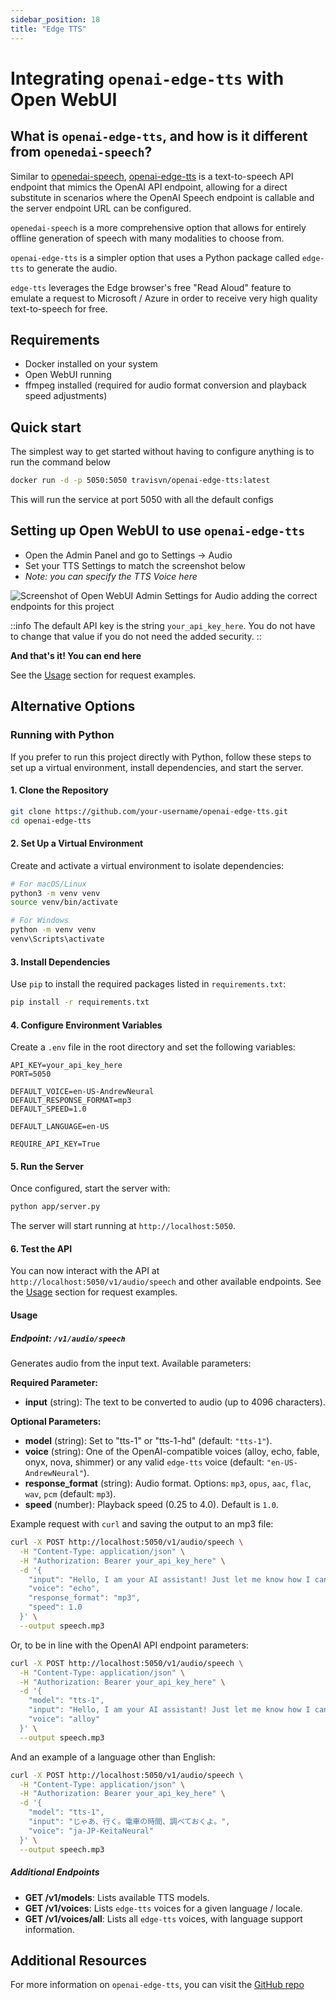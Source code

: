 ```yaml
---
sidebar_position: 18
title: "Edge TTS"
---
```


# Integrating `openai-edge-tts` with Open WebUI

## What is `openai-edge-tts`, and how is it different from `openedai-speech`?

Similar to [openedai-speech](https://github.com/matatonic/openedai-speech), [openai-edge-tts](https://github.com/travisvn/openai-edge-tts) is a text-to-speech API endpoint that mimics the OpenAI API endpoint, allowing for a direct substitute in scenarios where the OpenAI Speech endpoint is callable and the server endpoint URL can be configured.

`openedai-speech` is a more comprehensive option that allows for entirely offline generation of speech with many modalities to choose from. 

`openai-edge-tts` is a simpler option that uses a Python package called `edge-tts` to generate the audio. 

`edge-tts` leverages the Edge browser's free "Read Aloud" feature to emulate a request to Microsoft / Azure in order to receive very high quality text-to-speech for free.

## Requirements

- Docker installed on your system
- Open WebUI running
- ffmpeg installed (required for audio format conversion and playback speed adjustments)

## Quick start

The simplest way to get started without having to configure anything is to run the command below

```bash
docker run -d -p 5050:5050 travisvn/openai-edge-tts:latest
```

This will run the service at port 5050 with all the default configs

## Setting up Open WebUI to use `openai-edge-tts`

- Open the Admin Panel and go to Settings -> Audio
- Set your TTS Settings to match the screenshot below
- _Note: you can specify the TTS Voice here_

![Screenshot of Open WebUI Admin Settings for Audio adding the correct endpoints for this project](https://utfs.io/f/MMMHiQ1TQaBoQ2AnPhUlTDGtR4B2v7E9JZN1PU5nAseoaXIc)

::info
The default API key is the string `your_api_key_here`. You do not have to change that value if you do not need the added security.
::

**And that's it! You can end here**

See the [Usage](#usage) section for request examples.

## Alternative Options

### Running with Python

If you prefer to run this project directly with Python, follow these steps to set up a virtual environment, install dependencies, and start the server.

#### 1. Clone the Repository

```bash
git clone https://github.com/your-username/openai-edge-tts.git
cd openai-edge-tts
```

#### 2. Set Up a Virtual Environment

Create and activate a virtual environment to isolate dependencies:

```bash
# For macOS/Linux
python3 -m venv venv
source venv/bin/activate

# For Windows
python -m venv venv
venv\Scripts\activate
```

#### 3. Install Dependencies

Use `pip` to install the required packages listed in `requirements.txt`:

```bash
pip install -r requirements.txt
```

#### 4. Configure Environment Variables

Create a `.env` file in the root directory and set the following variables:

```plaintext
API_KEY=your_api_key_here
PORT=5050

DEFAULT_VOICE=en-US-AndrewNeural
DEFAULT_RESPONSE_FORMAT=mp3
DEFAULT_SPEED=1.0

DEFAULT_LANGUAGE=en-US

REQUIRE_API_KEY=True
```

#### 5. Run the Server

Once configured, start the server with:

```bash
python app/server.py
```

The server will start running at `http://localhost:5050`.

#### 6. Test the API

You can now interact with the API at `http://localhost:5050/v1/audio/speech` and other available endpoints. See the [Usage](#usage) section for request examples.
    

#### Usage

##### Endpoint: `/v1/audio/speech`

Generates audio from the input text. Available parameters:

**Required Parameter:**

- **input** (string): The text to be converted to audio (up to 4096 characters).

**Optional Parameters:**

- **model** (string): Set to "tts-1" or "tts-1-hd" (default: `"tts-1"`).
- **voice** (string): One of the OpenAI-compatible voices (alloy, echo, fable, onyx, nova, shimmer) or any valid `edge-tts` voice (default: `"en-US-AndrewNeural"`).
- **response_format** (string): Audio format. Options: `mp3`, `opus`, `aac`, `flac`, `wav`, `pcm` (default: `mp3`).
- **speed** (number): Playback speed (0.25 to 4.0). Default is `1.0`.

Example request with `curl` and saving the output to an mp3 file:

```bash
curl -X POST http://localhost:5050/v1/audio/speech \
  -H "Content-Type: application/json" \
  -H "Authorization: Bearer your_api_key_here" \
  -d '{
    "input": "Hello, I am your AI assistant! Just let me know how I can help bring your ideas to life.",
    "voice": "echo",
    "response_format": "mp3",
    "speed": 1.0
  }' \
  --output speech.mp3
```

Or, to be in line with the OpenAI API endpoint parameters:

```bash
curl -X POST http://localhost:5050/v1/audio/speech \
  -H "Content-Type: application/json" \
  -H "Authorization: Bearer your_api_key_here" \
  -d '{
    "model": "tts-1",
    "input": "Hello, I am your AI assistant! Just let me know how I can help bring your ideas to life.",
    "voice": "alloy"
  }' \
  --output speech.mp3
```

And an example of a language other than English:

```bash
curl -X POST http://localhost:5050/v1/audio/speech \
  -H "Content-Type: application/json" \
  -H "Authorization: Bearer your_api_key_here" \
  -d '{
    "model": "tts-1",
    "input": "じゃあ、行く。電車の時間、調べておくよ。",
    "voice": "ja-JP-KeitaNeural"
  }' \
  --output speech.mp3
```

##### Additional Endpoints

- **GET /v1/models**: Lists available TTS models.
- **GET /v1/voices**: Lists `edge-tts` voices for a given language / locale.
- **GET /v1/voices/all**: Lists all `edge-tts` voices, with language support information.


## Additional Resources

For more information on `openai-edge-tts`, you can visit the [GitHub repo](https://github.com/travisvn/openai-edge-tts)


